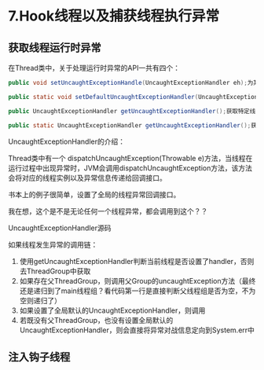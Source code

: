 # 7.Hook线程以及捕获线程执行异常

## 获取线程运行时异常
在Thread类中，关于处理运行时异常的API一共有四个：
```java
public void setUncaughtExceptionHandle(UncaughtExceptionHandler eh);为某个特定线程指定UncaughtExceptionHandler。

public static void setDefaultUncaughtExceptionHandler(UncaughtExceptionHandler eh);设置全局的UncaughtExceptionHandler

public UncaughtExceptionHandler getUncaughtExceptionHandler();获取特定线程的UncaughtExceptionHandler

public static UncaughtExceptionHandler getUncaughtExceptionHandler();获取全局的UncaughtExceptionHandler

```

UncaughtExceptionHandler的介绍：

Thread类中有一个 dispatchUncaughtException(Throwable e)方法，当线程在运行过程中出现异常时，JVM会调用dispatchUncaughtException方法，该方法会将对应的线程实例以及异常信息传递给回调接口。

书本上的例子很简单，设置了全局的线程异常回调接口。

我在想，这个是不是无论任何一个线程异常，都会调用到这个？？

UncaughtExceptionHandler源码

如果线程发生异常的调用链：

1. 使用getUncaughtExceptionHandler判断当前线程是否设置了handler，否则去ThreadGroup中获取
2. 如果存在父ThreadGroup，则调用父Group的uncaughtException方法（最终还是递归到了main线程组？看代码第一行是直接判断父线程组是否为空，不为空则递归了）
3. 如果设置了全局默认的UncaughtExceptionHandler，则调用
4. 若既没有父ThreadGroup，也没有设置全局默认的UncaughtExceptionHandler，则会直接将异常对战信息定向到System.err中

## 注入钩子线程
